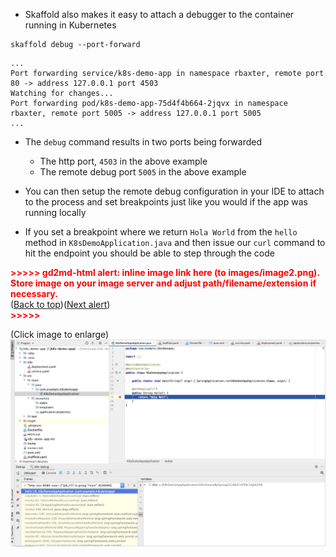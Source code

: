 *   Skaffold also makes it easy to attach a debugger to the container running in Kubernetes


```execute-1
skaffold debug --port-forward
```

```
...
Port forwarding service/k8s-demo-app in namespace rbaxter, remote port 80 -> address 127.0.0.1 port 4503
Watching for changes...
Port forwarding pod/k8s-demo-app-75d4f4b664-2jqvx in namespace rbaxter, remote port 5005 -> address 127.0.0.1 port 5005
...

```



*   The `debug` command results in two ports being forwarded
    *   The http port, `4503` in the above example
    *   The remote debug port `5005` in the above example

*   You can then setup the remote debug configuration in your IDE to attach to the process and set breakpoints just like you would if the app was running locally

*   If you set a breakpoint where we return `Hola World` from the `hello` method in `K8sDemoApplication.java` and then issue our `curl` command to hit the endpoint you should be able to step through the code



<p id="gdcalert2" ><span style="color: red; font-weight: bold">>>>>>  gd2md-html alert: inline image link here (to images/image2.png). Store image on your image server and adjust path/filename/extension if necessary. </span><br>(<a href="#">Back to top</a>)(<a href="#gdcalert3">Next alert</a>)<br><span style="color: red; font-weight: bold">>>>>> </span></p>

(Click image to enlarge)
![alt_text](images/image2.png "~/demo/src/main/java/com/example/demo/K8sDemoAppApplication.java")